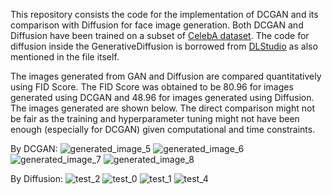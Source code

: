 This repository consists the code for the implementation of DCGAN and its comparison with Diffusion for face image generation. Both DCGAN and Diffusion have been trained on a subset of [CelebA dataset](https://mmlab.ie.cuhk.edu.hk/projects/CelebA.html). The code for diffusion inside the GenerativeDiffusion is borrowed from [DLStudio](https://engineering.purdue.edu/kak/distDLS/DLStudio-2.4.2.html) as also mentioned in the file itself. 

The images generated from GAN and Diffusion are compared quantitatively using FID Score. The FID Score was obtained to be 80.96 for images generated using DCGAN and 48.96 for images generated using Diffusion. The images generated are shown below. The direct comparison might not be fair as the training and hyperparameter tuning might not have been enough (especially for DCGAN) given computational and time constraints.

By DCGAN:
![generated_image_5](https://github.com/thenoobcoderr/DCGAN-vs-Diffusion-for-face-image-generation/assets/139956609/6b4b5073-b0cc-4448-968e-66ecb22482c2)
![generated_image_6](https://github.com/thenoobcoderr/DCGAN-vs-Diffusion-for-face-image-generation/assets/139956609/adcad883-a2e1-4398-8874-3aece4711299)
![generated_image_7](https://github.com/thenoobcoderr/DCGAN-vs-Diffusion-for-face-image-generation/assets/139956609/9e15079b-3def-4232-9956-682c79587ea2)
![generated_image_8](https://github.com/thenoobcoderr/DCGAN-vs-Diffusion-for-face-image-generation/assets/139956609/0e4f5bd5-b8bb-41a3-a6ef-a9dbb80138e0)


By Diffusion:
![test_2](https://github.com/thenoobcoderr/DCGAN-vs-Diffusion-for-face-image-generation/assets/139956609/ca9f1e6b-983f-4aa6-a081-fed02a7d7dfb)
![test_0](https://github.com/thenoobcoderr/DCGAN-vs-Diffusion-for-face-image-generation/assets/139956609/2c7ddd12-2d5e-403f-b90d-d1f0fdb450e3)
![test_1](https://github.com/thenoobcoderr/DCGAN-vs-Diffusion-for-face-image-generation/assets/139956609/c730a9ec-1b68-4954-aed1-184d1dccc26f)
![test_4](https://github.com/thenoobcoderr/DCGAN-vs-Diffusion-for-face-image-generation/assets/139956609/d2d4fac6-c4a2-4e84-befa-66596dd454bd)
